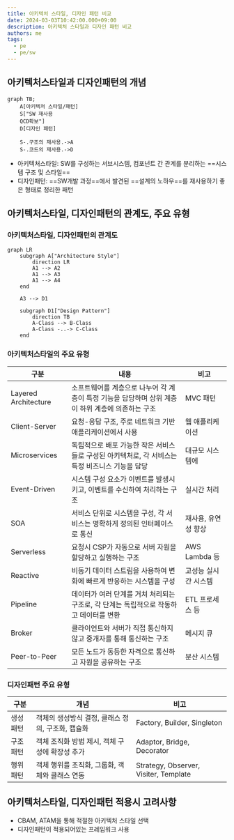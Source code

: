 ```yaml
---
title: 아키텍처 스타일, 디자인 패턴 비교
date: 2024-03-03T10:42:00.000+09:00
description: 아키텍처 스타일과 디자인 패턴 비교
authors: me
tags:
  - pe
  - pe/sw
---
```


## 아키텍처스타일과 디자인패턴의 개념

```mermaid
graph TB;
    A[아키텍처 스타일/패턴]
    S["SW 재사용
    QCD확보"]
    D[디자인 패턴]

    S-.구조의 재사용.->A
    S-.코드의 재사용.->D
```

- 아키텍처스타일: SW를 구성하는 서브시스템, 컴포넌트 간 관계를 분리하는 ==시스템 구조 및 스타일==
- 디자인패턴: ==SW개발 과정==에서 발견된 ==설계의 노하우==를 재사용하기 좋은 형태로 정리한 패턴

## 아키텍처스타일, 디자인패턴의 관계도, 주요 유형

### 아키텍처스타일, 디자인패턴의 관계도

```mermaid
graph LR
    subgraph A["Architecture Style"]
        direction LR
        A1 --> A2
        A1 --> A3
        A1 --> A4
    end

    A3 --> D1

    subgraph D1["Design Pattern"]
        direction TB
        A-Class --> B-Class
        A-Class -..-> C-Class
    end
```

### 아키텍처스타일의 주요 유형

| 구분 | 내용 | 비고 |
|---|---|---|
| Layered Architecture | 소프트웨어를 계층으로 나누어 각 계층이 특정 기능을 담당하며 상위 계층이 하위 계층에 의존하는 구조 | MVC 패턴 |
| Client-Server | 요청-응답 구조, 주로 네트워크 기반 애플리케이션에서 사용 | 웹 애플리케이션 |
| Microservices | 독립적으로 배포 가능한 작은 서비스들로 구성된 아키텍처로, 각 서비스는 특정 비즈니스 기능을 담당 | 대규모 시스템에 |
| Event-Driven | 시스템 구성 요소가 이벤트를 발생시키고, 이벤트를 수신하여 처리하는 구조 | 실시간 처리 |
| SOA | 서비스 단위로 시스템을 구성, 각 서비스는 명확하게 정의된 인터페이스로 통신 | 재사용, 유연성 향상 |
| Serverless | 요청시 CSP가 자동으로 서버 자원을 할당하고 실행하는 구조 | AWS Lambda 등 |
| Reactive | 비동기 데이터 스트림을 사용하여 변화에 빠르게 반응하는 시스템을 구성 | 고성능 실시간 시스템 |
| Pipeline | 데이터가 여러 단계를 거쳐 처리되는 구조로, 각 단계는 독립적으로 작동하고 데이터를 변환 | ETL 프로세스 등 |
| Broker | 클라이언트와 서버가 직접 통신하지 않고 중개자를 통해 통신하는 구조 | 메시지 큐 |
| Peer-to-Peer | 모든 노드가 동등한 자격으로 통신하고 자원을 공유하는 구조 | 분산 시스템 |

### 디자인패턴 주요 유형

| 구분     | 개념                                              | 비고                                  |
| -------- | ------------------------------------------------- | ------------------------------------- |
| 생성패턴 | 객체의 생성방식 결정, 클래스 정의, 구조화, 캡슐화 | Factory, Builder, Singleton           |
| 구조패턴 | 객체 조직화 방법 제시, 객체 구성에 확장성 추가    | Adaptor, Bridge, Decorator            |
| 행위패턴 | 객체 행위를 조직화, 그룹화, 객체와 클래스 연동    | Strategy, Observer, Visiter, Template |

## 아키텍처스타일, 디자인패턴 적용시 고려사항

- CBAM, ATAM을 통해 적절한 아키텍처 스타일 선택
- 디자인패턴이 적용되어있는 프레임워크 사용
